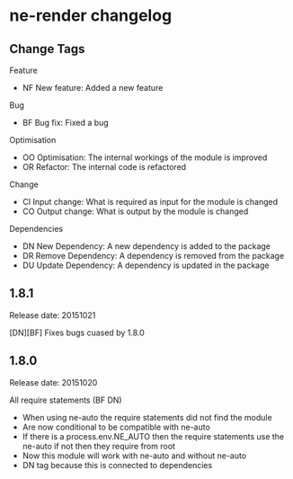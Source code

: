# ne-render changelog

## Change Tags

Feature
- NF New feature: Added a new feature

Bug
- BF Bug fix: Fixed a bug

Optimisation
- OO Optimisation: The internal workings of the module is improved 
- OR Refactor: The internal code is refactored

Change
- CI Input change: What is required as input for the module is changed
- CO Output change: What is output by the module is changed

Dependencies
- DN New Dependency: A new dependency is added to the package
- DR Remove Dependency: A  dependency is removed from the package
- DU Update Dependency: A dependency is updated in the package

## 1.8.1

Release date: 20151021

[DN][BF]
Fixes bugs cuased by 1.8.0


## 1.8.0

Release date: 20151020

All require statements (BF DN)
- When using ne-auto the require statements did not find the module
- Are now conditional to be compatible with ne-auto
- If there is a process.env.NE_AUTO then the require statements use the ne-auto if not then they require from root
- Now this module will work with ne-auto and without ne-auto
- DN tag because this is connected to dependencies 


